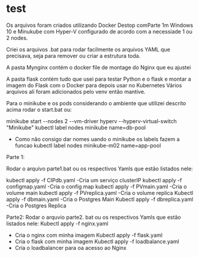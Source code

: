 # test
Os arquivos foram criados utilizando Docker Destop comParte 1m Windows 10 e Minukube com Hyper-V configurado de acordo com a necessiade 1 ou 2 nodes.

Criei os arquivos .bat para rodar facilmente os arquivos YAML que precisava, seja para remover ou criar a estrutura toda.

A pasta Mynginx contém o docker file de montage do Nginx que eu ajustei

A pasta flask contém tudo que usei para testar Python e o flask e montar a imagem do Flask com o Docker para depois usar no Kubernetes
Vários arquivos ali foram adicionados pelo venv então mantive.

Para o minikube e os pods considerando o ambiente que utilizei descrito acima rodar o start.bat ou:

minikube start --nodes 2 --vm-driver hyperv --hyperv-virtual-switch "Minikube"
kubectl label nodes minikube name=db-pool
- Como não consigo dar nomes uando o minikube os labels fazem a funcao
kubectl label nodes minikube-m02 name=app-pool

Parte 1:

Rodar o arquivo parte1.bat ou os respectivos Yamls que estão listados nele:

kubectl apply -f CIPdb.yaml
-Cria um serviço clusterIP
kubectl apply -f configmap.yaml
-Cria o config map
kubectl apply -f PVmain.yaml
-Cria o volume main
kubectl apply -f PVreplica.yaml
-Cria o volume replica
Kubectl apply -f dbmain.yaml
-Cria o Postgres Main
Kubectl apply -f dbreplica.yaml
-Cria o Postgres Replica


Parte2: 
Rodar o arquvio parte2. bat ou os respectivos Yamls que estão listados nele:
Kubectl apply -f nginx.yaml
- Cria o nginx com minha imagem
Kubectl apply -f flask.yaml
- Cria o flask com minha imagem
Kubectl apply -f loadbalance.yaml
- Cria o loadbalancer para oa acesso ao Nginx
